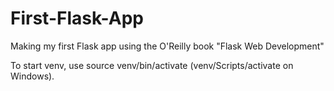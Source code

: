 # First-Flask-App
Making my first Flask app using the O'Reilly book "Flask Web Development"

To start venv, use source venv/bin/activate (venv/Scripts/activate on Windows).
